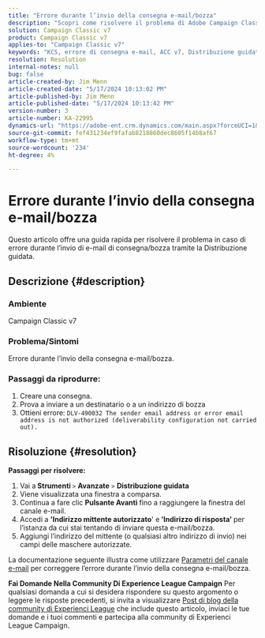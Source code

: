 ```yaml
---
title: "Errore durante l’invio della consegna e-mail/bozza"
description: "Scopri come risolvere il problema di Adobe Campaign Classic in cui si verifica un errore durante l’invio della consegna e-mail/bozza tramite la procedura guidata di distribuzione."
solution: Campaign Classic v7
product: Campaign Classic v7
applies-to: "Campaign Classic v7"
keywords: "KCS, errore di consegna e-mail, ACC v7, Distribuzione guidata"
resolution: Resolution
internal-notes: null
bug: false
article-created-by: Jim Menn
article-created-date: "5/17/2024 10:13:02 PM"
article-published-by: Jim Menn
article-published-date: "5/17/2024 10:13:42 PM"
version-number: 3
article-number: KA-22995
dynamics-url: "https://adobe-ent.crm.dynamics.com/main.aspx?forceUCI=1&pagetype=entityrecord&etn=knowledgearticle&id=b437469d-9a14-ef11-9f8a-6045bd006268"
source-git-commit: fef431234ef9fafab8218860dec8605f14b8af67
workflow-type: tm+mt
source-wordcount: '234'
ht-degree: 4%

---
```


# Errore durante l’invio della consegna e-mail/bozza


Questo articolo offre una guida rapida per risolvere il problema in caso di errore durante l’invio di e-mail di consegna/bozza tramite la Distribuzione guidata.

## Descrizione {#description}


### <b>Ambiente</b>

Campaign Classic v7



### <b>Problema/Sintomi</b>

Errore durante l’invio della consegna e-mail/bozza.

### <b>Passaggi da riprodurre:</b>

1. Creare una consegna.
2. Prova a inviare a un destinatario o a un indirizzo di bozza
3. Ottieni errore: `DLV-490032 The sender email address or error email address is not authorized (deliverability configuration not carried out).`



## Risoluzione {#resolution}

<b>Passaggi per risolvere:</b>
1. Vai a<b> Strumenti </b>`>`  <b>Avanzate</b> `>`  <b>Distribuzione guidata</b>
2. Viene visualizzata una finestra a comparsa.
3. Continua a fare clic <b>Pulsante Avanti</b> fino a raggiungere la finestra del canale e-mail.
4. Accedi a <b>&#39;Indirizzo mittente autorizzato</b>&#39; e<b> &#39;Indirizzo di risposta&#39; </b>per l’istanza da cui stai tentando di inviare questa e-mail/bozza.
5. Aggiungi l’indirizzo del mittente (o qualsiasi altro indirizzo di invio) nei campi delle maschere autorizzate.




La documentazione seguente illustra come utilizzare [Parametri del canale e-mail](https://experienceleague.adobe.com/docs/campaign-classic/using/installing-campaign-classic/initial-configuration/deploying-an-instance.html#email-channel-parameters) per correggere l’errore durante l’invio della consegna e-mail/bozza.


<b>Fai Domande Nella Community Di Experience League Campaign</b>
Per qualsiasi domanda a cui si desidera rispondere su questo argomento o leggere le risposte precedenti, si invita a visualizzare [Post di blog della community di Experienci League](https://experienceleaguecommunities.adobe.com/t5/adobe-campaign-classic-blogs/introducing-top-kcs-articles-curated-for-your-troubleshooting/bc-p/672426#M132 "Segui collegamento") che include questo articolo, inviaci le tue domande e i tuoi commenti e partecipa alla community di Experienci League Campaign.
